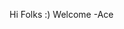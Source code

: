 Hi Folks :)
Welcome 
-Ace 

<!---
SimpleandBasic/SimpleandBasic is a ✨ special ✨ repository because its `README.md` (this file) appears on your GitHub profile.
You can click the Preview link to take a look at your changes.
--->
